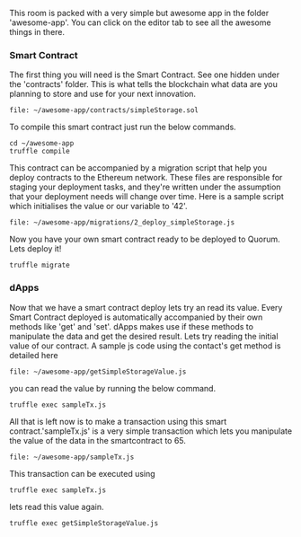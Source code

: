 This room is packed with a very simple but awesome app in the folder 'awesome-app'. You can click on the editor tab to see all the awesome things in there.

### Smart Contract

The first thing you will need is the Smart Contract. See one hidden under the 'contracts' folder. This is what tells the blockchain what data are you planning to store and use for your next innovation.

```editor:open-file
file: ~/awesome-app/contracts/simpleStorage.sol
```

To compile this smart contract just run the below commands.

```execute
cd ~/awesome-app
truffle compile
```
This contract can be accompanied by a migration script  that help you deploy contracts to the Ethereum network. These files are responsible for staging your deployment tasks, and they're written under the assumption that your deployment needs will change over time. Here is a sample script which initialises the value or our variable to '42'.

```editor:open-file
file: ~/awesome-app/migrations/2_deploy_simpleStorage.js
```

Now you have your own smart contract ready to be deployed to Quorum. Lets deploy it!

```execute
truffle migrate
```
### dApps

Now that we have a smart contract deploy lets try an read its value. Every Smart Contract deployed is automatically accompanied by their own methods like 'get' and 'set'. dApps makes use if these methods to manipulate the data and get the desired result. Lets try reading the initial value of our contract. A sample js code using the contact's get method is detailed here

```editor:open-file
file: ~/awesome-app/getSimpleStorageValue.js
```
you can read the value by running the below command.

```execute
truffle exec sampleTx.js
```

All that is left now is to make a transaction using this smart contract.'sampleTx.js' is a very simple transaction which lets you manipulate the value of the data in the smartcontract to 65.

```editor:open-file
file: ~/awesome-app/sampleTx.js
```
This transaction can be executed using

```execute
truffle exec sampleTx.js
```

lets read this value again. 
```execute
truffle exec getSimpleStorageValue.js
```

